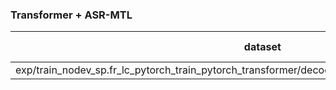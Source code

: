 ### Transformer + ASR-MTL
|dataset|BLEU|1-gram|2-gram|3-gram|4-gram|BP|ratio|hyp_len|ref_len|
|---|---|---|---|---|---|---|---|---|---|
|exp/train_nodev_sp.fr_lc_pytorch_train_pytorch_transformer/decode_dev.fr_decode_pytorch_transformer|**6.18**|20.8|7.6|4.2|2.5|0.968|0.968|3881|4008|
